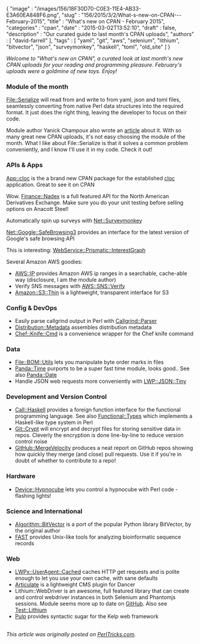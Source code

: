 {
   "image" : "/images/156/18F30D70-C0E3-11E4-AB33-E3A60EA848F6.png",
   "slug" : "156/2015/3/2/What-s-new-on-CPAN---February-2015",
   "title" : "What's new on CPAN - February 2015",
   "categories" : "cpan",
   "date" : "2015-03-02T13:52:10",
   "draft" : false,
   "description" : "Our curated guide to last month's CPAN uploads",
   "authors" : [
      "david-farrell"
   ],
   "tags" : [
      "yaml",
      "git",
      "aws",
      "selenium",
      "lithium",
      "bitvector",
      "json",
      "surveymonkey",
      "haskell",
      "toml",
      "old_site"
   ]
}


*Welcome to "What's new on CPAN", a curated look at last month's new CPAN uploads for your reading and programming pleasure. February's uploads were a goldmine of new toys. Enjoy!*

### Module of the month

[File::Serialize](https://metacpan.org/pod/File::Serialize) will read from and write to from yaml, json and toml files, seamlessly converting from native Perl data structures into the required format. It just does the right thing, leaving the developer to focus on their code.

Module author Yanick Champoux also wrote an [article](http://techblog.babyl.ca/entry/file-serialize) about it. With so many great new CPAN uploads, it's not easy choosing the module of the month. What I like about File::Serialize is that it solves a common problem conveniently, and I know I'll use it in my code. Check it out!

### APIs & Apps

[App::cloc](https://metacpan.org/pod/App::cloc) is the a brand new CPAN package for the established [cloc](http://cloc.sourceforge.net/) application. Great to see it on CPAN

Wow. [Finance::Nadex](https://metacpan.org/pod/Finance::Nadex) is a full featured API for the North American Derivatives Exchange. Make sure you do your unit testing before selling options on Anacott Steel!

Automatically spin up surveys with [Net::Surveymonkey](https://metacpan.org/pod/Net::Surveymonkey)

[Net::Google::SafeBrowsing3](https://metacpan.org/pod/Net::Google::SafeBrowsing3) provides an interface for the latest version of Google's safe browsing API

This is interesting: [WebService::Prismatic::InterestGraph](https://metacpan.org/pod/WebService::Prismatic::InterestGraph)

Several Amazon AWS goodies:

-   [AWS::IP](https://metacpan.org/pod/AWS::IP) provides Amazon AWS ip ranges in a searchable, cache-able way (disclosure, I am the module author)
-   Verify SNS messages with [AWS::SNS::Verify](https://metacpan.org/pod/AWS::SNS::Verify)
-   [Amazon::S3::Thin](https://metacpan.org/pod/Amazon::S3::Thin) is a lightweight, transparent interface for S3

### Config & DevOps

-   Easily parse callgrind output in Perl with [Callgrind::Parser](https://metacpan.org/pod/Callgrind::Parser)
-   [Distribution::Metadata](https://metacpan.org/pod/Distribution::Metadata) assembles distribution metadata
-   [Chef::Knife::Cmd](https://metacpan.org/pod/Chef::Knife::Cmd) is a convenience wrapper for the Chef knife command

### Data

-   [File::BOM::Utils](https://metacpan.org/pod/File::BOM::Utils) lets you manipulate byte order marks in files
-   [Panda::Time](https://metacpan.org/pod/Panda::Time) purports to be a super fast time module, looks good.. See also [Panda::Date](https://metacpan.org/pod/Panda::Date)
-   Handle JSON web requests more conveniently with [LWP::JSON::Tiny](https://metacpan.org/pod/LWP::JSON::Tiny)

### Development and Version Control

-   [Call::Haskell](https://metacpan.org/pod/Call::Haskell) provides a foreign function interface for the functional programming language. See also [Functional::Types](https://metacpan.org/pod/Functional::Types) which implements a Haskell-like type system in Perl
-   [Git::Crypt](https://metacpan.org/pod/Git::Crypt) will encrypt and decrypt files for storing sensitive data in repos. Cleverly the encryption is done line-by-line to reduce version control noise
-   [GitHub::MergeVelocity](https://metacpan.org/pod/GitHub::MergeVelocity) produces a neat report on GitHub repos showing how quickly they merge (and close) pull requests. Use it if you're in doubt of whether to contribute to a repo!

### Hardware

-   [Device::Hypnocube](https://metacpan.org/pod/Device::Hypnocube) lets you control a hypnocube with Perl code - flashing lights!

### Science and International

-   [Algorithm::BitVector](https://metacpan.org/pod/Algorithm::BitVector) is a port of the popular Python library BitVector, by the original author
-   [FAST](https://metacpan.org/pod/FAST) provides Unix-like tools for analyzing bioinformatic sequence records

### Web

-   [LWPx::UserAgent::Cached](https://metacpan.org/pod/LWPx::UserAgent::Cached) caches HTTP get requests and is polite enough to let you use your own cache, with sane defaults
-   [Articulate](https://metacpan.org/pod/Articulate) is a lightweight CMS plugin for Dancer
-   Lithium::WebDriver is an awesome, full featured library that can create and control webdriver instances in both Selenium and Phantomjs sessions. Module seems more up to date on [GitHub](https://github.com/GrayTShirt/Lithium-WebDriver). Also see [Test::Lithium](https://metacpan.org/pod/Test::Lithium)
-   [Pulp](https://metacpan.org/pod/Pulp) provides syntactic sugar for the Kelp web framework


\
*This article was originally posted on [PerlTricks.com](http://perltricks.com).*
